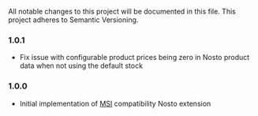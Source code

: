 All notable changes to this project will be documented in this file. This project adheres to Semantic Versioning.

### 1.0.1
* Fix issue with configurable product prices being zero in Nosto product data when not using the default stock

### 1.0.0
* Initial implementation of [MSI](https://devdocs.magento.com/guides/v2.3/inventory/) compatibility Nosto extension
